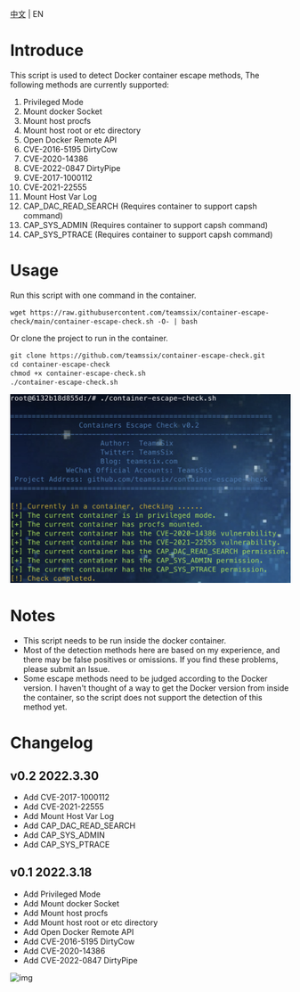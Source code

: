 [中文](https://github.com/teamssix/container-escape-check/blob/master/README_ZH.md) | EN

# Introduce

This script is used to detect Docker container escape methods, The following methods are currently supported:

1. Privileged Mode
2. Mount docker Socket
3. Mount host procfs
4. Mount host root or etc directory
5. Open Docker Remote API
6. CVE-2016-5195 DirtyCow
7. CVE-2020-14386 
8. CVE-2022-0847 DirtyPipe
8. CVE-2017-1000112
8. CVE-2021-22555
8. Mount Host Var Log
8. CAP_DAC_READ_SEARCH (Requires container to support capsh command)
8. CAP_SYS_ADMIN (Requires container to support capsh command)
8. CAP_SYS_PTRACE (Requires container to support capsh command)

# Usage

Run this script with one command in the container.

```
wget https://raw.githubusercontent.com/teamssix/container-escape-check/main/container-escape-check.sh -O- | bash
```

Or clone the project to run in the container.

```
git clone https://github.com/teamssix/container-escape-check.git
cd container-escape-check
chmod +x container-escape-check.sh
./container-escape-check.sh
```

![](./img.png)

# Notes

* This script needs to be run inside the docker container.
* Most of the detection methods here are based on my experience, and there may be false positives or omissions. If you find these problems, please submit an Issue.
* Some escape methods need to be judged according to the Docker version. I haven't thought of a way to get the Docker version from inside the container, so the script does not support the detection of this method yet.

# Changelog

## v0.2 2022.3.30

* Add CVE-2017-1000112
* Add CVE-2021-22555
* Add Mount Host Var Log
* Add CAP_DAC_READ_SEARCH
* Add CAP_SYS_ADMIN
* Add CAP_SYS_PTRACE

## v0.1 2022.3.18
 
* Add Privileged Mode
* Add Mount docker Socket
* Add Mount host procfs
* Add Mount host root or etc directory
* Add Open Docker Remote API
* Add CVE-2016-5195 DirtyCow
* Add CVE-2020-14386 
* Add CVE-2022-0847 DirtyPipe

![img](https://cdn.jsdelivr.net/gh/teamssix/BlogImages/imgs/TeamsSix_Subscription_Logo2.png)
